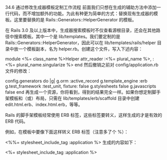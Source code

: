 34.6 通过修改生成器模板定制工作流程
前面我们只想在生成的辅助方法中添加一行代码，而不增加额外的功能。为此有种更为简单的方式：替换现有生成器的模板。这里要替换的是 Rails::Generators::HelperGenerator 的模板。

在 Rails 3.0 及以上版本中，生成器搜索模板时不仅查看源根目录，还会在其他路径中搜索模板。其中一个是 lib/templates。我们要定制的是 Rails::Generators::HelperGenerator，因此可以在 lib/templates/rails/helper 目录中放一个模板副本，名为 helper.rb。创建这个文件，写入下述内容：

module <%= class_name %>Helper
  attr_reader :<%= plural_name %>, :<%= plural_name.singularize %>
end
然后撤销之前对 config/application.rb 文件的修改：

config.generators do |g|
  g.orm             :active_record
  g.template_engine :erb
  g.test_framework  :test_unit, fixture: false
  g.stylesheets     false
  g.javascripts     false
end
再生成一个资源，你将看到，得到的结果完全一样。如果你想定制脚手架模板和（或）布局，只需在 lib/templates/erb/scaffold 目录中创建 edit.html.erb、index.html.erb，等等。

Rails 的脚手架模板经常使用 ERB 标签，这些标签要转义，这样生成的才是有效的 ERB 代码。

例如，在模板中要像下面这样转义 ERB 标签（注意多了个 %）：

<%%= stylesheet_include_tag :application %>
生成的内容如下：

<%= stylesheet_include_tag :application %>